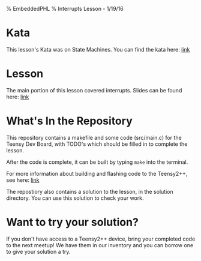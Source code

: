 % EmbeddedPHL
% Interrupts Lesson - 1/19/16

# Kata
This lesson's Kata was on State Machines. You can find the kata here:
[link](http://bit.ly/1ZMprGH)

# Lesson
The main portion of this lesson covered interrupts. Slides can be found
here:
[link](http://bit.ly/1QeeXrz)

# What's In the Repository
This repository contains a makefile and some code (src/main.c) for the Teensy Dev
Board, with TODO's which should be filled in to complete the lesson.

After the code is complete, it can be built by typing `make` into the
terminal.

For more information about building and flashing code to the Teensy2++,
see here:
[link](http://bit.ly/1RzQ0Kr)

The repostiory also contains a solution to the lesson, in the solution
directory. You can use this solution to check your work.

# Want to try your solution?
If you don't have access to a Teensy2++ device, bring your completed
code to the next meetup! We have them in our inventory and you can
borrow one to give your solution a try.
